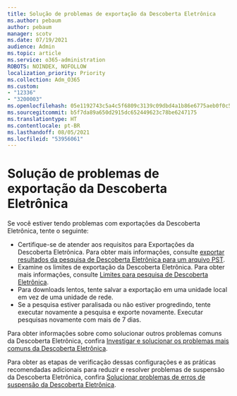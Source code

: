 ```yaml
---
title: Solução de problemas de exportação da Descoberta Eletrônica
ms.author: pebaum
author: pebaum
manager: scotv
ms.date: 07/19/2021
audience: Admin
ms.topic: article
ms.service: o365-administration
ROBOTS: NOINDEX, NOFOLLOW
localization_priority: Priority
ms.collection: Adm_O365
ms.custom:
- "12336"
- "3200003"
ms.openlocfilehash: 05e1192743c5a4c5f6809c3139c09dbd4a1b86e6775aeb0f0c556a9c9102027b
ms.sourcegitcommit: b5f7da89a650d2915dc652449623c78be6247175
ms.translationtype: HT
ms.contentlocale: pt-BR
ms.lasthandoff: 08/05/2021
ms.locfileid: "53956061"
---
```

# <a name="troubleshooting-ediscovery-export-issues"></a>Solução de problemas de exportação da Descoberta Eletrônica

Se você estiver tendo problemas com exportações da Descoberta Eletrônica, tente o seguinte:

- Certifique-se de atender aos requisitos para Exportações da Descoberta Eletrônica. Para obter mais informações, consulte [exportar resultados da pesquisa de Descoberta Eletrônica para um arquivo PST](/exchange/security-and-compliance/in-place-ediscovery/export-search-results#what-do-you-need-to-know-before-you-begin).
- Examine os limites de exportação da Descoberta Eletrônica. Para obter mais informações, consulte [Limites para pesquisa de Descoberta Eletrônica](/microsoft-365/compliance/limits-for-content-search#export-limits).
- Para downloads lentos, tente salvar a exportação em uma unidade local em vez de uma unidade de rede.
- Se a pesquisa estiver paralisada ou não estiver progredindo, tente executar novamente a pesquisa e exporte novamente. Executar pesquisas novamente com mais de 7 dias.

Para obter informações sobre como solucionar outros problemas comuns da Descoberta Eletrônica, confira [Investigar e solucionar os problemas mais comuns da Descoberta Eletrônica](/microsoft-365/compliance/ediscovery-troubleshooting-common-issues).

Para obter as etapas de verificação dessas configurações e as práticas recomendadas adicionais para reduzir e resolver problemas de suspensão da Descoberta Eletrônica, confira [Solucionar problemas de erros de suspensão da Descoberta Eletrônica](/microsoft-365/compliance/hold-distribution-errors).